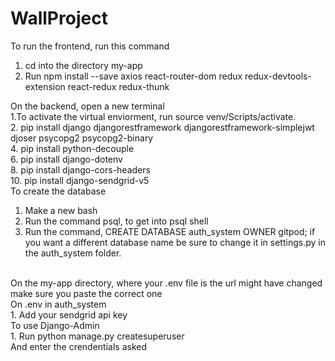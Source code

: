# WallProject
To run the frontend, run this command
1. cd into the directory my-app
2. Run npm install --save axios react-router-dom redux redux-devtools-extension react-redux redux-thunk

On the backend, open a new terminal
<br>
1.To activate the virtual enviorment, run source venv/Scripts/activate.
<br>
2. pip install django djangorestframework djangorestframework-simplejwt djoser psycopg2 psycopg2-binary
<br>
4. pip install python-decouple
<br>
6. pip install django-dotenv
<br>
8. pip install django-cors-headers
<br>
10. pip install django-sendgrid-v5
<br>
To create the database
1. Make a new bash
2. Run the command psql, to get into psql shell
3. Run the command, CREATE DATABASE auth_system OWNER gitpod; if you want a different database name be sure to change it in settings.py in the auth_system folder.
<br>
On the my-app directory, where your .env file is the url might have changed make sure you paste the correct one
<br>
On .env in auth_system 
<br>
1. Add your sendgrid api key
<br>
To use Django-Admin 
<br>
1. Run python manage.py createsuperuser
<br>
And enter the crendentials asked
